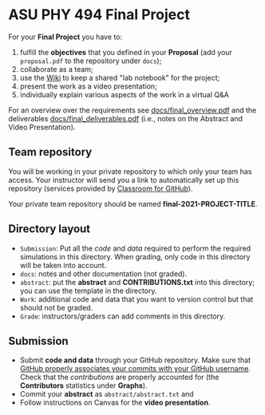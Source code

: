 # ASU PHY 494 Final Project #

For your **Final Project** you have to:

1. fulfill the **objectives** that you defined in your **Proposal**
   (add your `proposal.pdf` to the repository under `docs`);
2. collaborate as a team;
3. use the [Wiki](wiki) to keep a shared "lab notebook" for the project;
4. present the work as a video presentation;
5. individually explain various aspects of the work in a virtual Q&A

For an overview over the requirements see
[docs/final_overview.pdf](docs/final_overview.pdf) and the
deliverables
[docs/final_deliverables.pdf](docs/final_deliverables.pdf) (i.e.,
notes on the Abstract and Video Presentation).

## Team repository
You will be working in your private repository to which only your team
has access. Your instructor will send you a link to automatically set
up this repository (services provided by
[Classroom for GitHub](https://classroom.github.com/)).

Your private team repository should be named **final-2021-PROJECT-TITLE**.



## Directory layout

* `Submission`: Put all the *code* and *data* required to perform the required
   simulations in this directory. When grading, only code in this
   directory will be taken into account.
* `docs`: notes and other documentation (not graded).
* `abstract`: put the **abstract** and **CONTRIBUTIONS.txt** into this directory; you can
   use the template in the directory.
* `Work`: additional code and data that you want to version control
   but that should not be graded.
* `Grade`: instructors/graders can add comments in this directory.
  

## Submission

* Submit **code and data** through your GitHub repository. Make sure that
  [GitHub properly associates your commits with your GitHub username](https://help.github.com/articles/why-are-my-commits-linked-to-the-wrong-user/). Check
  that the *contributions* are properly accounted
  for (the **Contributors** statistics under **Graphs**).
* Commit your **abstract** as `abstract/abstract.txt` and 
* Follow instructions on Canvas for the **video presentation**.


